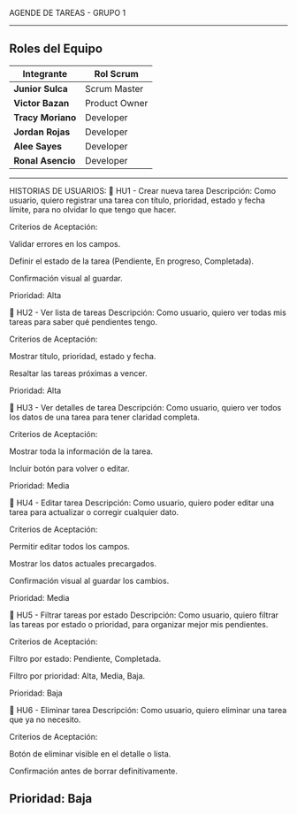 AGENDE DE TAREAS - GRUPO 1

----------------------------
## Roles del Equipo

| Integrante           | Rol Scrum     |
|--------------------- |---------------|
| **Junior Sulca**     | Scrum Master  |
| **Victor Bazan**     | Product Owner |
| **Tracy Moriano**    | Developer     |
| **Jordan Rojas**     | Developer     |
| **Alee Sayes**       | Developer     |
| **Ronal Asencio**    | Developer     |
-------------------------------------------------------------

HISTORIAS DE USUARIOS:
🧩 HU1 - Crear nueva tarea
Descripción:
Como usuario, quiero registrar una tarea con título, prioridad, estado y fecha límite, para no olvidar lo que tengo que hacer.

Criterios de Aceptación:

Validar errores en los campos.

Definir el estado de la tarea (Pendiente, En progreso, Completada).

Confirmación visual al guardar.

Prioridad: Alta

🧩 HU2 - Ver lista de tareas
Descripción:
Como usuario, quiero ver todas mis tareas para saber qué pendientes tengo.

Criterios de Aceptación:

Mostrar título, prioridad, estado y fecha.

Resaltar las tareas próximas a vencer.

Prioridad: Alta

🧩 HU3 - Ver detalles de tarea
Descripción:
Como usuario, quiero ver todos los datos de una tarea para tener claridad completa.

Criterios de Aceptación:

Mostrar toda la información de la tarea.

Incluir botón para volver o editar.

Prioridad: Media

🧩 HU4 - Editar tarea
Descripción:
Como usuario, quiero poder editar una tarea para actualizar o corregir cualquier dato.

Criterios de Aceptación:

Permitir editar todos los campos.

Mostrar los datos actuales precargados.

Confirmación visual al guardar los cambios.

Prioridad: Media

🧩 HU5 - Filtrar tareas por estado
Descripción:
Como usuario, quiero filtrar las tareas por estado o prioridad, para organizar mejor mis pendientes.

Criterios de Aceptación:

Filtro por estado: Pendiente, Completada.

Filtro por prioridad: Alta, Media, Baja.

Prioridad: Baja

🧩 HU6 - Eliminar tarea
Descripción:
Como usuario, quiero eliminar una tarea que ya no necesito.

Criterios de Aceptación:

Botón de eliminar visible en el detalle o lista.

Confirmación antes de borrar definitivamente.

Prioridad: Baja
--------------------------------
